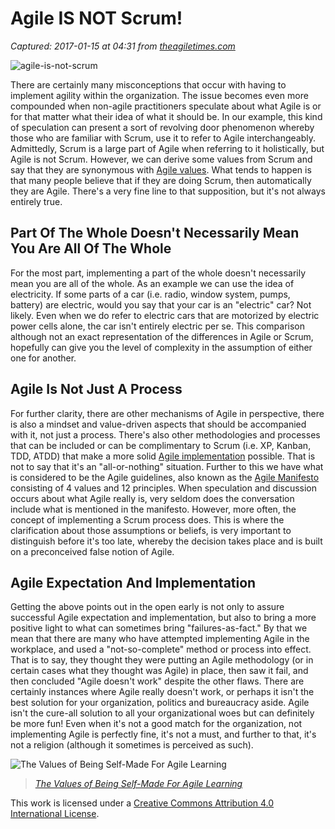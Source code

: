 # Agile IS NOT Scrum!

_Captured: 2017-01-15 at 04:31 from [theagiletimes.com](http://theagiletimes.com/agile-is-not-scrum/)_

![agile-is-not-scrum](https://i2.wp.com/theagiletimes.com/wp-content/uploads/2016/11/AGILE_not_SCRUM.jpg?resize=300%2C168)

There are certainly many misconceptions that occur with having to implement agility within the organization. The issue becomes even more compounded when non-agile practitioners speculate about what Agile is or for that matter what their idea of what it should be. In our example, this kind of speculation can present a sort of revolving door phenomenon whereby those who are familiar with Scrum, use it to refer to Agile interchangeably. Admittedly, Scrum is a large part of Agile when referring to it holistically, but Agile is not Scrum. However, we can derive some values from Scrum and say that they are synonymous with [Agile values](http://theagiletimes.com/7-virtues-of-an-agile-mindset/). What tends to happen is that many people believe that if they are doing Scrum, then automatically they are Agile. There's a very fine line to that supposition, but it's not always entirely true.

## Part Of The Whole Doesn't Necessarily Mean You Are All Of The Whole

For the most part, implementing a part of the whole doesn't necessarily mean you are all of the whole. As an example we can use the idea of electricity. If some parts of a car (i.e. radio, window system, pumps, battery) are electric, would you say that your car is an "electric" car? Not likely. Even when we do refer to electric cars that are motorized by electric power cells alone, the car isn't entirely electric per se. This comparison although not an exact representation of the differences in Agile or Scrum, hopefully can give you the level of complexity in the assumption of either one for another.

## Agile Is Not Just A Process

For further clarity, there are other mechanisms of Agile in perspective, there is also a mindset and value-driven aspects that should be accompanied with it, not just a process. There's also other methodologies and processes that can be included or can be complimentary to Scrum (i.e. XP, Kanban, TDD, ATDD) that make a more solid [Agile implementation](http://theagiletimes.com/automation-key-agile-implementation/) possible. That is not to say that it's an "all-or-nothing" situation. Further to this we have what is considered to be the Agile guidelines, also known as the [Agile Manifesto](http://agilemanifesto.org/) consisting of 4 values and 12 principles. When speculation and discussion occurs about what Agile really is, very seldom does the conversation include what is mentioned in the manifesto. However, more often, the concept of implementing a Scrum process does. This is where the clarification about those assumptions or beliefs, is very important to distinguish before it's too late, whereby the decision takes place and is built on a preconceived false notion of Agile.

## Agile Expectation And Implementation

Getting the above points out in the open early is not only to assure successful Agile expectation and implementation, but also to bring a more positive light to what can sometimes bring "failures-as-fact." By that we mean that there are many who have attempted implementing Agile in the workplace, and used a "not-so-complete" method or process into effect. That is to say, they thought they were putting an Agile methodology (or in certain cases what they thought was Agile) in place, then saw it fail, and then concluded "Agile doesn't work" despite the other flaws. There are certainly instances where Agile really doesn't work, or perhaps it isn't the best solution for your organization, politics and bureaucracy aside. Agile isn't the cure-all solution to all your organizational woes but can definitely be more fun! Even when it's not a good match for the organization, not implementing Agile is perfectly fine, it's not a must, and further to that, it's not a religion (although it sometimes is perceived as such).

![The Values of Being Self-Made For Agile Learning](https://i2.wp.com/theagiletimes.com/wp-content/uploads/2015/10/ID-100314365-300x300.jpg?resize=350%2C200)

> _[The Values of Being Self-Made For Agile Learning](http://theagiletimes.com/the-values-of-being-self-made-for-agile-learning/)_

This work is licensed under a [Creative Commons Attribution 4.0 International License](https://creativecommons.org/licenses/by/4.0/).
